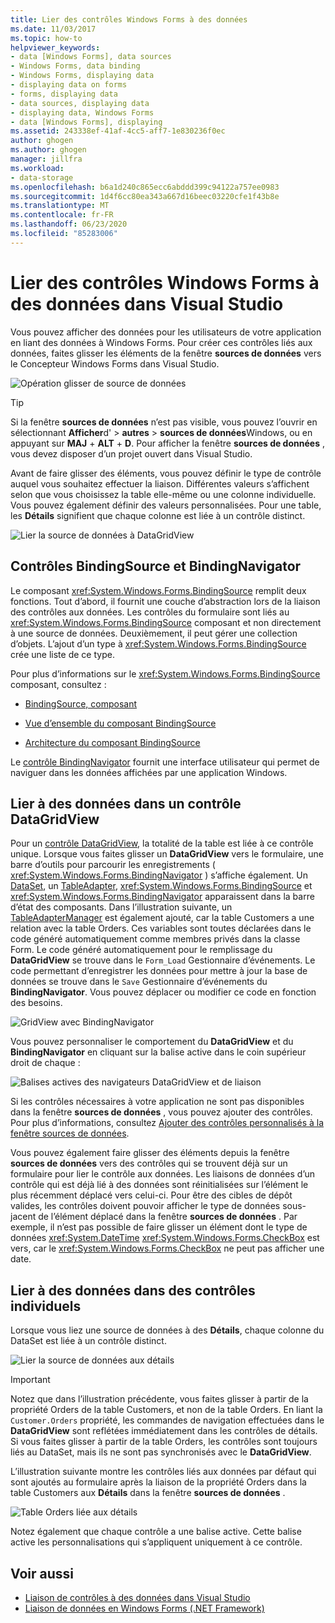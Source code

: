 ```yaml
---
title: Lier des contrôles Windows Forms à des données
ms.date: 11/03/2017
ms.topic: how-to
helpviewer_keywords:
- data [Windows Forms], data sources
- Windows Forms, data binding
- Windows Forms, displaying data
- displaying data on forms
- forms, displaying data
- data sources, displaying data
- displaying data, Windows Forms
- data [Windows Forms], displaying
ms.assetid: 243338ef-41af-4cc5-aff7-1e830236f0ec
author: ghogen
ms.author: ghogen
manager: jillfra
ms.workload:
- data-storage
ms.openlocfilehash: b6a1d240c865ecc6abddd399c94122a757ee0983
ms.sourcegitcommit: 1d4f6cc80ea343a667d16beec03220cfe1f43b8e
ms.translationtype: MT
ms.contentlocale: fr-FR
ms.lasthandoff: 06/23/2020
ms.locfileid: "85283006"
---
```

# <a name="bind-windows-forms-controls-to-data-in-visual-studio"></a>Lier des contrôles Windows Forms à des données dans Visual Studio

Vous pouvez afficher des données pour les utilisateurs de votre application en liant des données à Windows Forms. Pour créer ces contrôles liés aux données, faites glisser les éléments de la fenêtre **sources de données** vers le Concepteur Windows Forms dans Visual Studio.

![Opération glisser de source de données](../data-tools/media/raddata-data-source-drag-operation.png)

> [!TIP]
> Si la fenêtre **sources de données** n’est pas visible, vous pouvez l’ouvrir en sélectionnant **Afficher**d'  >  **autres**  >  **sources de données**Windows, ou en appuyant sur **MAJ** + **ALT** + **D**. Pour afficher la fenêtre **sources de données** , vous devez disposer d’un projet ouvert dans Visual Studio.

Avant de faire glisser des éléments, vous pouvez définir le type de contrôle auquel vous souhaitez effectuer la liaison. Différentes valeurs s’affichent selon que vous choisissez la table elle-même ou une colonne individuelle.  Vous pouvez également définir des valeurs personnalisées. Pour une table, les **Détails** signifient que chaque colonne est liée à un contrôle distinct.

![Lier la source de données à DataGridView](../data-tools/media/raddata-bind-data-source-to-datagridview.png)

## <a name="bindingsource-and-bindingnavigator-controls"></a>Contrôles BindingSource et BindingNavigator

Le composant <xref:System.Windows.Forms.BindingSource> remplit deux fonctions. Tout d’abord, il fournit une couche d’abstraction lors de la liaison des contrôles aux données. Les contrôles du formulaire sont liés au <xref:System.Windows.Forms.BindingSource> composant et non directement à une source de données. Deuxièmement, il peut gérer une collection d’objets. L’ajout d’un type à <xref:System.Windows.Forms.BindingSource> crée une liste de ce type.

Pour plus d’informations sur le <xref:System.Windows.Forms.BindingSource> composant, consultez :

- [BindingSource, composant](/dotnet/framework/winforms/controls/bindingsource-component)

- [Vue d’ensemble du composant BindingSource](/dotnet/framework/winforms/controls/bindingsource-component-overview)

- [Architecture du composant BindingSource](/dotnet/framework/winforms/controls/bindingsource-component-architecture)

Le [contrôle BindingNavigator](/dotnet/framework/winforms/controls/bindingnavigator-control-windows-forms) fournit une interface utilisateur qui permet de naviguer dans les données affichées par une application Windows.

## <a name="bind-to-data-in-a-datagridview-control"></a>Lier à des données dans un contrôle DataGridView

Pour un [contrôle DataGridView](/dotnet/framework/winforms/controls/datagridview-control-overview-windows-forms), la totalité de la table est liée à ce contrôle unique. Lorsque vous faites glisser un **DataGridView** vers le formulaire, une barre d’outils pour parcourir les enregistrements ( <xref:System.Windows.Forms.BindingNavigator> ) s’affiche également. Un [DataSet](../data-tools/dataset-tools-in-visual-studio.md), un [TableAdapter](../data-tools/create-and-configure-tableadapters.md), <xref:System.Windows.Forms.BindingSource> et <xref:System.Windows.Forms.BindingNavigator> apparaissent dans la barre d’état des composants. Dans l’illustration suivante, un [TableAdapterManager](https://msdn.microsoft.com/library/bb384426.aspx) est également ajouté, car la table Customers a une relation avec la table Orders. Ces variables sont toutes déclarées dans le code généré automatiquement comme membres privés dans la classe Form. Le code généré automatiquement pour le remplissage du **DataGridView** se trouve dans le `Form_Load` Gestionnaire d’événements. Le code permettant d’enregistrer les données pour mettre à jour la base de données se trouve dans le `Save` Gestionnaire d’événements du **BindingNavigator**. Vous pouvez déplacer ou modifier ce code en fonction des besoins.

![GridView avec BindingNavigator](../data-tools/media/raddata-gridview-with-bindingnavigator.png)

Vous pouvez personnaliser le comportement du **DataGridView** et du **BindingNavigator** en cliquant sur la balise active dans le coin supérieur droit de chaque :

![Balises actives des navigateurs DataGridView et de liaison](../data-tools/media/raddata-datagridview-and-binding-navigator-smart-tags.png)

Si les contrôles nécessaires à votre application ne sont pas disponibles dans la fenêtre **sources de données** , vous pouvez ajouter des contrôles. Pour plus d’informations, consultez [Ajouter des contrôles personnalisés à la fenêtre sources de données](../data-tools/add-custom-controls-to-the-data-sources-window.md).

Vous pouvez également faire glisser des éléments depuis la fenêtre **sources de données** vers des contrôles qui se trouvent déjà sur un formulaire pour lier le contrôle aux données. Les liaisons de données d’un contrôle qui est déjà lié à des données sont réinitialisées sur l’élément le plus récemment déplacé vers celui-ci. Pour être des cibles de dépôt valides, les contrôles doivent pouvoir afficher le type de données sous-jacent de l’élément déplacé dans la fenêtre **sources de données** . Par exemple, il n’est pas possible de faire glisser un élément dont le type de données <xref:System.DateTime> <xref:System.Windows.Forms.CheckBox> est vers, car le <xref:System.Windows.Forms.CheckBox> ne peut pas afficher une date.

## <a name="bind-to-data-in-individual-controls"></a>Lier à des données dans des contrôles individuels

Lorsque vous liez une source de données à des **Détails**, chaque colonne du DataSet est liée à un contrôle distinct.

![Lier la source de données aux détails](../data-tools/media/raddata-bind-data-source-to-details.png)

> [!IMPORTANT]
> Notez que dans l’illustration précédente, vous faites glisser à partir de la propriété Orders de la table Customers, et non de la table Orders. En liant la `Customer.Orders` propriété, les commandes de navigation effectuées dans le **DataGridView** sont reflétées immédiatement dans les contrôles de détails. Si vous faites glisser à partir de la table Orders, les contrôles sont toujours liés au DataSet, mais ils ne sont pas synchronisés avec le **DataGridView**.

L’illustration suivante montre les contrôles liés aux données par défaut qui sont ajoutés au formulaire après la liaison de la propriété Orders dans la table Customers aux **Détails** dans la fenêtre **sources de données** .

![Table Orders liée aux détails](../data-tools/media/raddata-orders-table-bound-to-details.png)

Notez également que chaque contrôle a une balise active. Cette balise active les personnalisations qui s’appliquent uniquement à ce contrôle.

## <a name="see-also"></a>Voir aussi

- [Liaison de contrôles à des données dans Visual Studio](../data-tools/bind-controls-to-data-in-visual-studio.md)
- [Liaison de données en Windows Forms (.NET Framework)](/dotnet/framework/winforms/windows-forms-data-binding)
